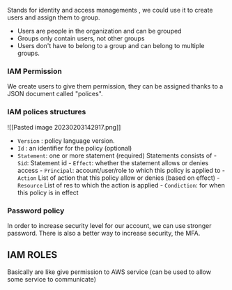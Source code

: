 
Stands for identity and access managements , we could use it to create users and assign them to group. 
- Users are people in the organization and can be grouped
- Groups only contain users, not other groups
- Users don't have to belong to a group and can belong to multiple groups.

### IAM Permission
We create users to give them permission, they can be assigned thanks to a JSON document called "polices".

### IAM polices structures
![[Pasted image 20230203142917.png]]
- `Version` : policy language version.
- `Id` : an identifier for the policy (optional)
- `Statement`: one or more statement (required)
	Statements consists of
		- `Sid`: Statement id
		- `Effect`: whether the statement allows or denies access
		- `Principal`: account/user/role to which this policy is applied to
		- `Action` List of action that this policy allow or denies (based on effect)
		- `Resource` List of res to which the action is applied
		- `Condiction`: for when this policy is in effect

### Password policy
In order to increase security level for our account, we can use stronger password.  There is also a better way to increase security, the MFA. 

## IAM ROLES
Basically are like give permission to AWS service (can be used to allow some service to communicate)